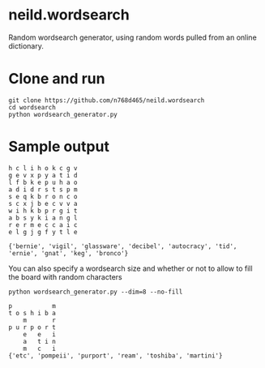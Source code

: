# neild.wordsearch

Random wordsearch generator, using random words pulled from an online dictionary.

# Clone and run

    git clone https://github.com/n768d465/neild.wordsearch
    cd wordsearch
    python wordsearch_generator.py

# Sample output

    h c l i h o k c g v
    g e v x p y a t i d
    l f b k e p u h a o
    a d i d r s t s p m
    s e q k b r o n c o
    s c x j b e c v v a
    w i h k b p r g i t
    a b s y k i a n g l
    r e r m e c c a i c
    e l g j g f y t l e

    {'bernie', 'vigil', 'glassware', 'decibel', 'autocracy', 'tid', 'ernie', 'gnat', 'keg', 'bronco'}

You can also specify a wordsearch size and whether or not to allow to fill the board with random characters

    python wordsearch_generator.py --dim=8 --no-fill
                
    p           m
    t o s h i b a
        m       r
    p u r p o r t
        e   e   i
        a   t i n
        m   c   i
    {'etc', 'pompeii', 'purport', 'ream', 'toshiba', 'martini'}